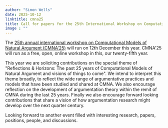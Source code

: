 ```yaml
---
author: "Simon Wells"
date: 2025-10-12
linktitle: cmna25
title: Call for papers for the 25th International Workshop on Computational Models of Natural Argument
image : ""
---
```


The [25th annual international workshop on Computational Models of Natural Argument (CMNA'25)](https://cmna-workshop.github.io/cmna25/) will run on 12th December this year. CMNA'25 will run as a free, open, online workshop in this, our twenty-fifth year.

This year we are soliciting contributions on the special theme of "Reflections & Horizons: The past 25 years of Computational Models of Natural Argument and visions of things to come". We intend to interpret this theme broadly, to reflect the wide range of argumentative practices and models that have been studied and shared at CMNA. We also encourage reflection on the development of argumentation theory within the remit of CMNA during the last 25 years. Finally we also encourage forward looking contributions that share a vision of how argumentation research might develop over the next quarter century.

Looking forward to another event filled with interesting research, papers, positions, people, and discussions.




